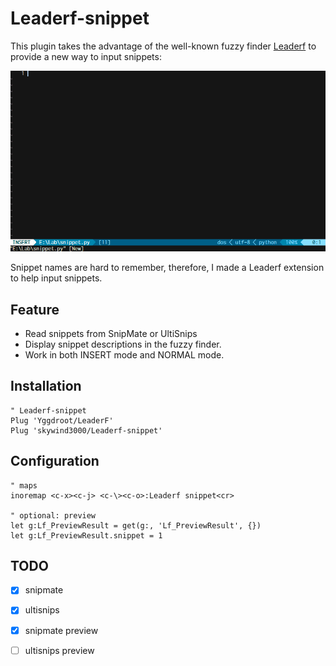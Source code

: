 # Leaderf-snippet

This plugin takes the advantage of the well-known fuzzy finder [Leaderf](https://github.com/Yggdroot/LeaderF) to provide a new way to input snippets:

![](https://github.com/skywind3000/images/raw/master/p/snippet/snippet1.gif)

Snippet names are hard to remember, therefore, I made a Leaderf extension to help input snippets.

## Feature

- Read snippets from SnipMate or UltiSnips
- Display snippet descriptions in the fuzzy finder.
- Work in both INSERT mode and NORMAL mode.
## Installation

```VimL
" Leaderf-snippet
Plug 'Yggdroot/LeaderF'
Plug 'skywind3000/Leaderf-snippet'
```

## Configuration

```VimL
" maps
inoremap <c-x><c-j> <c-\><c-o>:Leaderf snippet<cr>

" optional: preview
let g:Lf_PreviewResult = get(g:, 'Lf_PreviewResult', {})
let g:Lf_PreviewResult.snippet = 1

```

## TODO

- [x] snipmate
- [x] ultisnips
- [x] snipmate preview
- [ ] ultisnips preview

